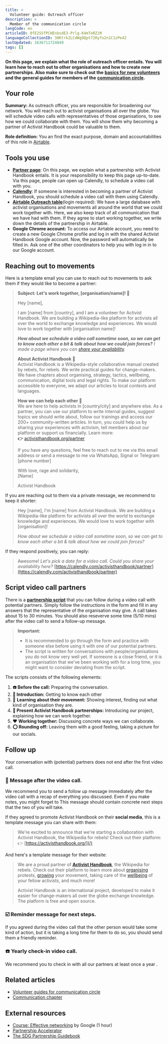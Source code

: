 ```yaml
---
title: >
  Volunteer guide: Outreach officer
description: >
  Member of the communication circle
langCode: en
articleID: 0fE2SSfPCHEnbsdE3-Prlg-K4mToRZiM
languageCollectionID: 30KtrkZLCdWg9Qpt72Ryfo2n1C1zPe4Z
lastUpdated: 1636711724849
tags: []
---
```


**On this page, we explain what the role of outreach officer entails. You will learn how to reach out to other organisations and how to create new partnerships. Also make sure to check out the** [**basics for new volunteers**](/support/basics) **and the general guides for members of the** [**communication circle**](/support/communication)**.**

## Your role

**Summary:** As outreach officer, you are responsible for broadening our network. You will reach out to activist organisations all over the globe. You will schedule video calls with representatives of those organisations, to see how we could collaborate with them. You will show them why becoming a partner of Activist Handbook could be valuable to them.

**Role definition:** You an find the exact purpose, domain and accountabilities of this role in [Airtable](https://airtable.com/shr6GqOJ7587fNbEn/tbloV4g8loVisebVz/viwcTSIOwzDuE9XBn/recKFQ6GeTmQBA0YH).

## Tools you use

-   [**Partner page**](/partner): On this page, we explain what a partnership with Activist Handbook entails. It is your responsibility to keep this page up-to-date. Via this page, people can open up Calendly, to schedule a video call with you.
-   [**Calendly**](https://calendly.com/activisthandbook/partner): If someone is interested in becoming a partner of Activist Handbook, you should schedule a video call with them using Calendly.
-   [**Airtable Outreach table**](https://airtable.com/appfQcFVlaSnvuPjB/tblE0xKlbiHZ0MHTT/viwlysHs4hiuuUquJ?blocks=hide)(login required): We have a large database with activist organisations and movements all around the world that we could work together with. Here, we also keep track of all communication that we have had with them. If they agree to start working together, we write down the details of the partnership in Airtable.
-   **Google Chrome account:** To access our Airtable account, you need to create a new Google Chrome profile and log in with the shared Activist Handbook Google account. Now, the password will automatically be filled in. Ask one of the other coordinators to help you with log in in to our Google account.

## Reaching out to movements

Here is a template email you can use to reach out to movements to ask them if they would like to become a partner:

> **Subject: Let's work together, \[organisation/name\]! 📢**
> 
> Hey \[name\],
> 
> I am \[name\] from \[country\], and I am a volunteer for Activist Handbook. We are building a Wikipedia-like platform for activists all over the world to exchange knowledge and experiences. We would love to work together with \[organisation name\]!
> 
> _**How about we schedule a video call sometime soon, so we can get to know each other a bit & talk about how we could join forces?** I made a page where you can_ [_share your availability_](https://calendly.com/activisthandbook/partner)_._
> 
> **About Activist Handbook 📢**  
> Activist Handbook is a Wikipedia-style collaborative manual created by rebels, for rebels. We write practical guides for change-makers. We have chapters about organising, strategy, tactics, wellbeing, communication, digital tools and legal rights. To make our platform accessible to everyone, we adapt our articles to local contexts and languages.
> 
> **How we can help each other 🙌**  
> We are here to help activists in \[country/city\] and anywhere else. As a partner, you can use our platform to write internal guides, suggest topics we should write about, follow our trainings and access our 200+ community-written articles. In turn, you could help us by sharing your experiences with activism, tell members about our platform or support us financially. Learn more:  
> **👉** [activisthandbook.org/partner](/partner)
> 
> If you have any questions, feel free to reach out to me via this email address or send a message to me via WhatsApp, Signal or Telegram: \[phone number\]
> 
> With love, rage and solidarity,  
> \[Name\]  
>   
> Activist Handbook

If you are reaching out to them via a private message, we recommend to keep it shorter:

> Hey \[name\], I'm \[name\] from Activist Handbook. We are building a Wikipedia-like platform for activists all over the world to exchange knowledge and experiences. We would love to work together with \[organisation\]!  
>   
> _How about we schedule a video call sometime soon, so we can get to know each other a bit & talk about how we could join forces?_

If they respond positively, you can reply:

> Awesome! _Let's pick a date for a video call. Could you share your availability here?_ [https://calendly.com/activisthandbook/partner](https://calendly.com/activisthandbook/partner)

## Script video call partners

There is a [**partnership script**](https://forms.gle/CzJoF95HhpppNG5J8) that you can follow during a video call with potential partners. Simply follow the instructions in the form and fill in any answers that the representative of the organisation may give. A call takes about 15 to 30 minutes. You should also reseverve some time (5/10 mins) after the video call to send a follow-up message.

> **Important:**
> 
> -   It is recommended to go through the form and practice with someone else before using it with one of our potential partners.
> -   The script is written for conversations with people/organisations you do not know very well yet. If someone is a close friend, or it is an organisation that we've been working with for a long time, you might want to consider deviating from the script.

The scripts consists of the following elements:

1.  **☎️ Before the call:** Preparing the conversation.
2.  **👋 Introduction:** Getting to know each other
3.  🌊 **Learning about their movement:** Showing interest, finding out what kind of organisation they are.
4.  **🙌 Present Activist Handbook partnerships:** Introducing our project, explaining how we can work together.
5.  ❤️ **Working together:** Discussing concrete ways we can collaborate.
6.  **⭕️ Rounding off:** Leaving them with a good feeling, taking a picture for our socials.

## Follow up

Your conversation with (potential) partners does not end after the first video call.

### **💬 Message after the video call.**

We recommend you to send a follow up message immediately after the video call with a recap of everything you discussed. Even if you make notes, you might forget to This message should contain concrete next steps that the two of you will take.

If they agreed to promote Activist Handbook on their **social media**, this is a template message you can share with them:

> We're excited to announce that we're starting a collaboration with Activist Handbook, the Wikipedia for rebels! Check out their platform:  
> 👉 [https://activisthandbook.org/](/)

And here's a template message for their website:

> We are a proud partner of [**Activist Handbook**](/), the Wikipedia for rebels. Check out their platform to learn more about [organising](/organising) protests, [growing](/communication) your movement, taking care of the [wellbeing](/wellbeing) of your fellow activists, and much more!
> 
> Activist Handbook is an international project, developed to make it easier for change-makers all over the globe exchange knowledge. The platform is free and open source.

### **☑️ Reminder message for next steps.**

If you agreed during the video call that the other person would take some kind of action, but it is taking a long time for them to do so, you should send them a friendly reminder.

### **☎️ Yearly check-in video call.**

We recommend you to check in with all our partners at least once a year .

## Related articles

-   [Volunteer guides for communication circle](/support/communication)
-   [Communication chapter](/communication)

## External resources

-   [Course: Effective networking](https://learndigital.withgoogle.com/digitalgarage/course/effective-networking) by Google (1 hour)
-   [Partnership Accelerator](https://partnershipaccelerator.netlify.app/library/index.html)
-   [The SDG Partnership Guidebook](https://sdgs.un.org/sites/default/files/2020-10/SDG%20Partnership%20Guidebook%201.01%20web.pdf)